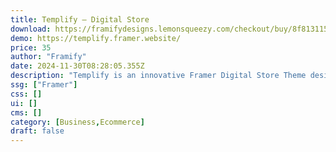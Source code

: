 ```yaml
---
title: Templify — Digital Store
download: https://framifydesigns.lemonsqueezy.com/checkout/buy/8f813115-49c6-4de5-9637-c37755df1548
demo: https://templify.framer.website/
price: 35
author: "Framify"
date: 2024-11-30T08:28:05.355Z
description: "Templify is an innovative Framer Digital Store Theme designed to empower you in creating and selling website templates effortlessly."
ssg: ["Framer"]
css: []
ui: []
cms: []
category: [Business,Ecommerce]
draft: false
---
```

